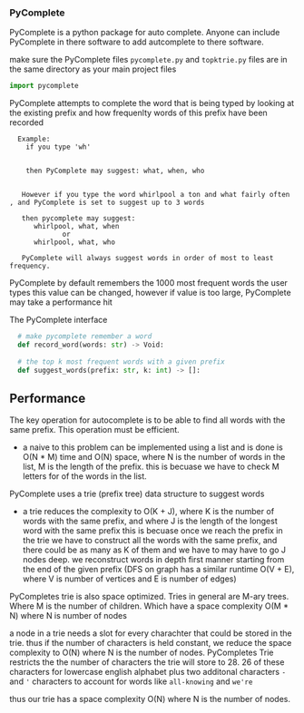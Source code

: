 ### PyComplete 

PyComplete is a python package for auto complete.
Anyone can include PyComplete in there software to add autcomplete to there software. 

make sure the PyComplete files ```pycomplete.py``` and ```topktrie.py``` files are in the same directory as your main project files

```python 
import pycomplete
```

PyComplete attempts to complete the word that is being typed by looking at the existing prefix and how frequenlty words of this 
prefix have been recorded
```
  Example: 
    if you type 'wh'
    
    
    then PyComplete may suggest: what, when, who 


   However if you type the word whirlpool a ton and what fairly often , and PyComplete is set to suggest up to 3 words
   
   then pycomplete may suggest: 
      whirlpool, what, when
             or 
      whirlpool, what, who
      
   PyComplete will always suggest words in order of most to least frequency. 

```
PyComplete by default remembers the 1000 most frequent words the user types
this value can be changed, however if value is too large, PyComplete may take a performance hit


The PyComplete interface 

```python 
  # make pycomplete remember a word
  def record_word(words: str) -> Void:
  
  # the top k most frequent words with a given prefix
  def suggest_words(prefix: str, k: int) -> []:
```

## Performance 

The key operation for autocomplete is to be able to find all words with the same prefix. This operation must be efficient.
   
   - a naive to this problem can be implemented using a list and is done is O(N * M) time and O(N) space, where N is the number of words in the list, M is the length of the prefix. this is becuase we have to check M letters for of the words in the list.

PyComplete uses a trie (prefix tree) data structure to suggest words

- a trie reduces the complexity to O(K + J), where K is the number of words with the same prefix, and where J is the length of the longest word with the same prefix
this is becuase once we reach the prefix in the trie we have to construct all the words with the same prefix, and there could be as many as K of them and we have to may have to go J nodes deep. we reconstruct words in depth first manner starting from the end of the given prefix (DFS on graph has a similar runtime O(V + E), where V is number of vertices and E is number of edges) 

PyCompletes trie is also space optimized. Tries in general are M-ary trees. Where M is the number of children.
Which have a space complexity O(M * N) where N  is number of nodes 

a node in a trie needs a slot for every charachter that could be stored in the trie. thus if the number of characters is held constant, we reduce
the space complexity to O(N) where N is the number of nodes. PyCompletes Trie restricts the the number of characters the trie will store to 28. 26 of these characters for lowercase english alphabet plus two additonal characters ```-``` and ```'``` characters to account for words like ```all-knowing``` and ```we're```

thus our trie has a space complexity O(N) where N is the number of nodes. 














